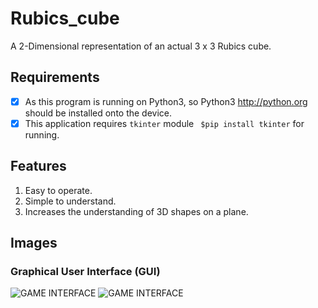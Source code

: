 # Rubics_cube
A 2-Dimensional representation of an actual 3 x 3 Rubics cube.

## Requirements
  - [x] As this program is running on Python3, so Python3 http://python.org should be installed onto the device.
  - [x] This application requires `tkinter` module ` $pip install tkinter` for running.
  
## Features
  1. Easy to operate.
  2. Simple to understand.
  3. Increases the understanding of 3D shapes on a plane.
  
## Images
  ### Graphical User Interface (GUI)
  ![GAME INTERFACE](https://raw.githubusercontent.com/rajdeep099/Rubics_cube/blob/main/normal.png)
  ![GAME INTERFACE](https://raw.githubusercontent.com/rajdeep099/Rubics_cube/master/scrambled.png)
